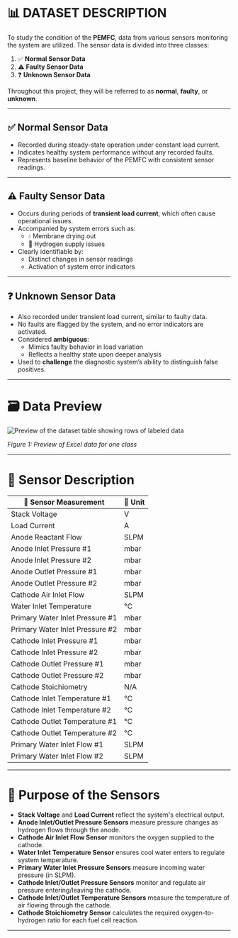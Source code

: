 # 📊 DATASET DESCRIPTION

To study the condition of the **PEMFC**, data from various sensors monitoring the system are utilized. The sensor data is divided into three classes:

1. ✅ **Normal Sensor Data**
2. ⚠️ **Faulty Sensor Data**
3. ❓ **Unknown Sensor Data**

Throughout this project, they will be referred to as **normal**, **faulty**, or **unknown**.

---

## ✅ Normal Sensor Data

- Recorded during steady-state operation under constant load current.  
- Indicates healthy system performance without any recorded faults.  
- Represents baseline behavior of the PEMFC with consistent sensor readings.

---

## ⚠️ Faulty Sensor Data

- Occurs during periods of **transient load current**, which often cause operational issues.
- Accompanied by system errors such as:
  - 💧 Membrane drying out  
  - 🔋 Hydrogen supply issues  
- Clearly identifiable by:
  - Distinct changes in sensor readings  
  - Activation of system error indicators

---

## ❓ Unknown Sensor Data

- Also recorded under transient load current, similar to faulty data.  
- No faults are flagged by the system, and no error indicators are activated.  
- Considered **ambiguous**:
  - Mimics faulty behavior in load variation  
  - Reflects a healthy state upon deeper analysis  
- Used to **challenge** the diagnostic system’s ability to distinguish false positives.

---

# 🗃️ Data Preview


![Preview of the dataset table showing rows of labeled data](https://github.com/user-attachments/assets/05711649-3494-4b0d-b4ba-092a8337b3fe)

*Figure 1: Preview of Excel data for one class*

---

# 🧪 Sensor Description

| 🧾 **Sensor Measurement**          | 📐 **Unit** |
|-----------------------------------|-------------|
| Stack Voltage                     | V           |
| Load Current                      | A           |
| Anode Reactant Flow               | SLPM        |
| Anode Inlet Pressure #1           | mbar        |
| Anode Inlet Pressure #2           | mbar        |
| Anode Outlet Pressure #1          | mbar        |
| Anode Outlet Pressure #2          | mbar        |
| Cathode Air Inlet Flow            | SLPM        |
| Water Inlet Temperature           | °C          |
| Primary Water Inlet Pressure #1   | mbar        |
| Primary Water Inlet Pressure #2   | mbar        |
| Cathode Inlet Pressure #1         | mbar        |
| Cathode Inlet Pressure #2         | mbar        |
| Cathode Outlet Pressure #1        | mbar        |
| Cathode Outlet Pressure #2        | mbar        |
| Cathode Stoichiometry             | N/A         |
| Cathode Inlet Temperature #1      | °C          |
| Cathode Inlet Temperature #2      | °C          |
| Cathode Outlet Temperature #1     | °C          |
| Cathode Outlet Temperature #2     | °C          |
| Primary Water Inlet Flow #1       | SLPM        |
| Primary Water Inlet Flow #2       | SLPM        |

---

# 🎯 Purpose of the Sensors

-  **Stack Voltage** and **Load Current** reflect the system's electrical output.
- **Anode Inlet/Outlet Pressure Sensors** measure pressure changes as hydrogen flows through the anode.
- **Cathode Air Inlet Flow Sensor** monitors the oxygen supplied to the cathode.
- **Water Inlet Temperature Sensor** ensures cool water enters to regulate system temperature.
- **Primary Water Inlet Pressure Sensors** measure incoming water pressure (in SLPM).
- **Cathode Inlet/Outlet Pressure Sensors** monitor and regulate air pressure entering/leaving the cathode.
- **Cathode Inlet/Outlet Temperature Sensors** measure the temperature of air flowing through the cathode.
- **Cathode Stoichiometry Sensor** calculates the required oxygen-to-hydrogen ratio for each fuel cell reaction.

---


